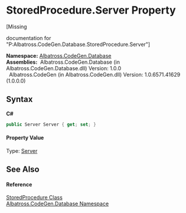 # StoredProcedure.Server Property 
 

\[Missing <summary> documentation for "P:Albatross.CodeGen.Database.StoredProcedure.Server"\]

**Namespace:**&nbsp;<a href="N_Albatross_CodeGen_Database.md">Albatross.CodeGen.Database</a><br />**Assemblies:**&nbsp;&nbsp;Albatross.CodeGen.Database (in Albatross.CodeGen.Database.dll) Version: 1.0.0<br />&nbsp;&nbsp;Albatross.CodeGen (in Albatross.CodeGen.dll) Version: 1.0.6571.41629 (1.0.0.0)<br />

## Syntax

**C#**<br />
``` C#
public Server Server { get; set; }
```


#### Property Value
Type: <a href="T_Albatross_CodeGen_Database_Server.md">Server</a>

## See Also


#### Reference
<a href="T_Albatross_CodeGen_Database_StoredProcedure.md">StoredProcedure Class</a><br /><a href="N_Albatross_CodeGen_Database.md">Albatross.CodeGen.Database Namespace</a><br />